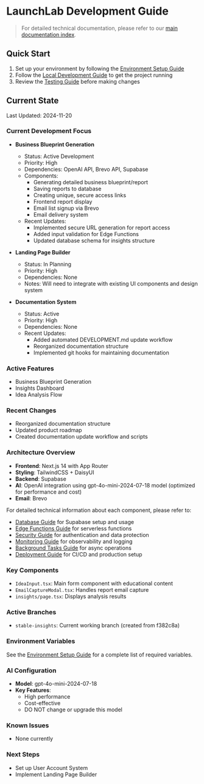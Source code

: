 # LaunchLab Development Guide

> For detailed technical documentation, please refer to our [main documentation index](./index.md).

## Quick Start

1. Set up your environment by following the [Environment Setup Guide](./environment-setup.md)
2. Follow the [Local Development Guide](./local-development.md) to get the project running
3. Review the [Testing Guide](./testing.md) before making changes

## Current State

Last Updated: 2024-11-20

### Current Development Focus

- **Business Blueprint Generation**

  - Status: Active Development
  - Priority: High
  - Dependencies: OpenAI API, Brevo API, Supabase
  - Components:
    - Generating detailed business blueprint/report
    - Saving reports to database
    - Creating unique, secure access links
    - Frontend report display
    - Email list signup via Brevo
    - Email delivery system
  - Recent Updates:
    - Implemented secure URL generation for report access
    - Added input validation for Edge Functions
    - Updated database schema for insights structure

- **Landing Page Builder**

  - Status: In Planning
  - Priority: High
  - Dependencies: None
  - Notes: Will need to integrate with existing UI components and design system

- **Documentation System**
  - Status: Active
  - Priority: High
  - Dependencies: None
  - Recent Updates:
    - Added automated DEVELOPMENT.md update workflow
    - Reorganized documentation structure
    - Implemented git hooks for maintaining documentation

### Active Features

- Business Blueprint Generation
- Insights Dashboard
- Idea Analysis Flow

### Recent Changes

- Reorganized documentation structure
- Updated product roadmap
- Created documentation update workflow and scripts

### Architecture Overview

- **Frontend**: Next.js 14 with App Router
- **Styling**: TailwindCSS + DaisyUI
- **Backend**: Supabase
- **AI**: OpenAI integration using gpt-4o-mini-2024-07-18 model (optimized for performance and cost)
- **Email**: Brevo

For detailed technical information about each component, please refer to:

- [Database Guide](./database.md) for Supabase setup and usage
- [Edge Functions Guide](./edge-functions.md) for serverless functions
- [Security Guide](./security.md) for authentication and data protection
- [Monitoring Guide](./monitoring.md) for observability and logging
- [Background Tasks Guide](./background-tasks.md) for async operations
- [Deployment Guide](./deployment.md) for CI/CD and production setup

### Key Components

- `IdeaInput.tsx`: Main form component with educational content
- `EmailCaptureModal.tsx`: Handles report email capture
- `insights/page.tsx`: Displays analysis results

### Active Branches

- `stable-insights`: Current working branch (created from f382c8a)

### Environment Variables

See the [Environment Setup Guide](./environment-setup.md) for a complete list of required variables.

### AI Configuration

- **Model**: gpt-4o-mini-2024-07-18
- **Key Features**:
  - High performance
  - Cost-effective
  - DO NOT change or upgrade this model

### Known Issues

- None currently

### Next Steps

- Set up User Account System
- Implement Landing Page Builder

